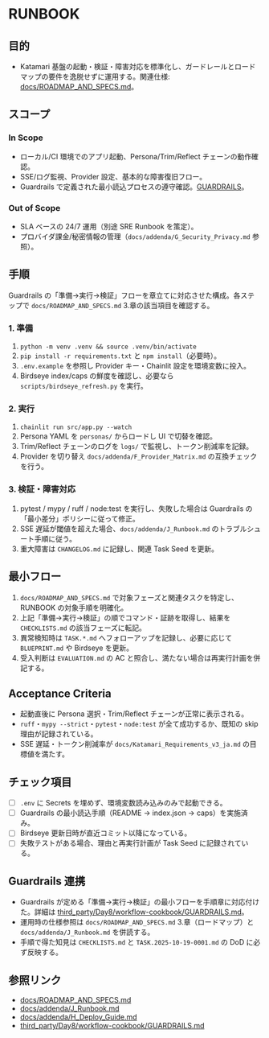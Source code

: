 # RUNBOOK

## 目的
- Katamari 基盤の起動・検証・障害対応を標準化し、ガードレールとロードマップの要件を逸脱せずに運用する。関連仕様: [docs/ROADMAP_AND_SPECS.md](docs/ROADMAP_AND_SPECS.md)。

## スコープ
### In Scope
- ローカル/CI 環境でのアプリ起動、Persona/Trim/Reflect チェーンの動作確認。
- SSE/ログ監視、Provider 設定、基本的な障害復旧フロー。
- Guardrails で定義された最小読込プロセスの遵守確認。[GUARDRAILS](third_party/Day8/workflow-cookbook/GUARDRAILS.md)。

### Out of Scope
- SLA ベースの 24/7 運用（別途 SRE Runbook を策定）。
- プロバイダ課金/秘密情報の管理（`docs/addenda/G_Security_Privacy.md` 参照）。

## 手順
Guardrails の「準備→実行→検証」フローを章立てに対応させた構成。各ステップで `docs/ROADMAP_AND_SPECS.md` 3.章の該当項目を確認する。

### 1. 準備
1. `python -m venv .venv && source .venv/bin/activate`
2. `pip install -r requirements.txt` と `npm install`（必要時）。
3. `.env.example` を参照し Provider キー・Chainlit 設定を環境変数に投入。
4. Birdseye index/caps の鮮度を確認し、必要なら `scripts/birdseye_refresh.py` を実行。

### 2. 実行
1. `chainlit run src/app.py --watch`
2. Persona YAML を `personas/` からロードし UI で切替を確認。
3. Trim/Reflect チェーンのログを `logs/` で監視し、トークン削減率を記録。
4. Provider を切り替え `docs/addenda/F_Provider_Matrix.md` の互換チェックを行う。

### 3. 検証・障害対応
1. pytest / mypy / ruff / node:test を実行し、失敗した場合は Guardrails の「最小差分」ポリシーに従って修正。
2. SSE 遅延が閾値を超えた場合、`docs/addenda/J_Runbook.md` のトラブルシュート手順に従う。
3. 重大障害は `CHANGELOG.md` に記録し、関連 Task Seed を更新。

## 最小フロー
1. `docs/ROADMAP_AND_SPECS.md` で対象フェーズと関連タスクを特定し、RUNBOOK の対象手順を明確化。
2. 上記「準備→実行→検証」の順でコマンド・証跡を取得し、結果を `CHECKLISTS.md` の該当フェーズに転記。
3. 異常検知時は `TASK.*.md` へフォローアップを記録し、必要に応じて `BLUEPRINT.md` や Birdseye を更新。
4. 受入判断は `EVALUATION.md` の AC と照合し、満たない場合は再実行計画を併記する。

## Acceptance Criteria
- 起動直後に Persona 選択・Trim/Reflect チェーンが正常に表示される。
- `ruff`・`mypy --strict`・`pytest`・`node:test` が全て成功するか、既知の skip 理由が記録されている。
- SSE 遅延・トークン削減率が `docs/Katamari_Requirements_v3_ja.md` の目標値を満たす。

## チェック項目
- [ ] `.env` に Secrets を埋めず、環境変数読み込みのみで起動できる。
- [ ] Guardrails の最小読込手順（README → index.json → caps）を実施済み。
- [ ] Birdseye 更新日時が直近コミット以降になっている。
- [ ] 失敗テストがある場合、理由と再実行計画が Task Seed に記録されている。

## Guardrails 連携
- Guardrails が定める「準備→実行→検証」の最小フローを手順章に対応付けた。詳細は [third_party/Day8/workflow-cookbook/GUARDRAILS.md](third_party/Day8/workflow-cookbook/GUARDRAILS.md)。
- 運用時の仕様参照は `docs/ROADMAP_AND_SPECS.md` 3.章（ロードマップ）と `docs/addenda/J_Runbook.md` を併読する。
- 手順で得た知見は `CHECKLISTS.md` と `TASK.2025-10-19-0001.md` の DoD に必ず反映する。

## 参照リンク
- [docs/ROADMAP_AND_SPECS.md](docs/ROADMAP_AND_SPECS.md)
- [docs/addenda/J_Runbook.md](docs/addenda/J_Runbook.md)
- [docs/addenda/H_Deploy_Guide.md](docs/addenda/H_Deploy_Guide.md)
- [third_party/Day8/workflow-cookbook/GUARDRAILS.md](third_party/Day8/workflow-cookbook/GUARDRAILS.md)
